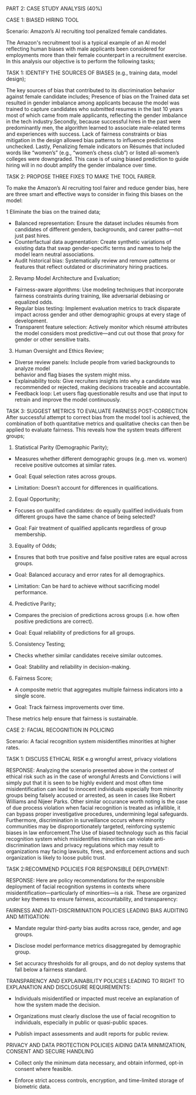 PART 2: CASE STUDY ANALYSIS (40%)

CASE 1: BIASED HIRING TOOL

Scenario: Amazon’s AI recruiting tool penalized female candidates.

The Amazon's recruitment tool is a typical example of an AI model reflecting human biases with male applicants been considered for employments more than their female counterpart in a recruitment exercise. In this analysis our objective is to perform the following tasks;

TASK 1: IDENTIFY THE SOURCES OF BIASES (e.g., training data, model design); 

The key sources of bias that contributed to its discrimination behavior against female candidate includes;
 Presence of bias on the Trained data set resulted in gender imbalance among applicants because the model was trained to capture candidates who submitted resumes in the last 10 years most of which came from male applicants, reflecting the gender imbalance in the tech industry.Secondly, because successful hires in the past were predominantly men, the algorithm learned to associate male-related terms and experiences with success. Lack of fairness constraints or bias mitigation in the design allowed bias patterns to influence predictions unchecked. Lastly, Penalizing female indicators on Résumés that included words like “women’s” (e.g., “women’s chess club”) or listed all-women’s colleges were downgraded. This case is of using biased prediction to guide hiring will in no doubt amplify the gender imbalance over time.

TASK 2: PROPOSE THREE FIXES TO MAKE THE TOOL FAIRER.

To make the Amazon’s AI recruiting tool fairer and reduce gender bias, here are three smart and effective ways to consider in fixing this biases on the model:

1 Eliminate the bias on the trained data;
- Balanced representation: Ensure the dataset includes résumés from candidates of different genders, backgrounds, and career paths—not just past hires.
- Counterfactual data augmentation: Create synthetic variations of existing data that swap gender-specific terms and names to help the model learn neutral associations.
- Audit historical bias: Systematically review and remove patterns or features that reflect outdated or discriminatory hiring practices.

2. Revamp Model Architecture and Evaluation;
- Fairness-aware algorithms: Use modeling techniques that incorporate fairness constraints during training, like adversarial debiasing or equalized odds.
- Regular bias testing: Implement evaluation metrics to track disparate impact across gender and other demographic groups at every stage of development.
- Transparent feature selection: Actively monitor which résumé attributes the model considers most predictive—and cut out those that proxy for gender or other sensitive traits.

3. Human Oversight and Ethics Review;
- Diverse review panels: Include people from varied backgrounds to analyze model  
  behavior and flag biases the system might miss.
- Explainability tools: Give recruiters insights into why a candidate was recommended or rejected, making decisions traceable and accountable.
- Feedback loop: Let users flag questionable results and use that input to retrain and improve the model continuously.

TASK 3: SUGGEST METRICS TO EVALUATE FAIRNESS POST-CORRECTION
After successful attempt to correct bias from the model tool is achieved, the combination of both quantitative metrics and qualitative checks can then be applied to evaluate fairness. This reveals how the system treats different groups;

1. Statistical Parity (Demographic Parity);
- Measures whether different demographic groups (e.g. men vs. women) receive positive outcomes at similar rates.

- Goal: Equal selection rates across groups.

- Limitation: Doesn’t account for differences in qualifications.

2. Equal Opportunity;
- Focuses on qualified candidates: do equally qualified individuals from different groups have the same chance of being selected?

- Goal: Fair treatment of qualified applicants regardless of group membership.

3. Equality of Odds;
- Ensures that both true positive and false positive rates are equal across groups.

- Goal: Balanced accuracy and error rates for all demographics.

- Limitation: Can be hard to achieve without sacrificing model performance.

4. Predictive Parity;
- Compares the precision of predictions across groups (i.e. how often positive predictions are correct).

- Goal: Equal reliability of predictions for all groups.

5. Consistency Testing;
- Checks whether similar candidates receive similar outcomes.

- Goal: Stability and reliability in decision-making.

6. Fairness Score;
- A composite metric that aggregates multiple fairness indicators into a single score.

- Goal: Track fairness improvements over time.

These metrics help ensure that fairness is sustainable.


CASE 2: FACIAL RECOGNITION IN POLICING

Scenario: A facial recognition system misidentifies minorities at higher rates.

TASK 1: DISCUSS ETHICAL RISK e.g wrongful arrest, privacy violations

RESPONSE: Analyzing the scenario presented above in the contest of ethical risk such as in the case of wrongful Arrests and Convictions i will simply put that it is seen to be highly evident and most often time misidentification can lead to innocent individuals especially from minority groups being falsely accused or arrested, as seen in cases like Robert Williams and Nijeer Parks. Other similar occurance worth noting is the case of due process violation when facial recognition is treated as infallible, it can bypass proper investigative procedures, undermining legal safeguards. Furthermore, discrimination in surveillance occurs where minority communities may be disproportionately targeted, reinforcing systemic biases in law enforcement.The Use of biased technology such as this facial recognition system which  misidentifies minorities can violate anti-discrimination laws and privacy regulations which may result to organizations may facing lawsuits, fines, and enforcement actions and such organization is likely to loose public trust.


TASK 2:RECOMMEND POLICIES FOR RESPONSIBLE DEPLOYMENT:

RESPONSE: Here are policy recommendations for the responsible deployment of facial recognition systems in contexts where misidentification—particularly of minorities—is a risk. These are organized under key themes to ensure fairness, accountability, and transparency:

FAIRNESS AND ANTI-DISCRIMINATION POLICIES LEADING BIAS AUDITING AND MITIGATION:

- Mandate regular third-party bias audits across race, gender, and age groups.

- Disclose model performance metrics disaggregated by demographic group.

- Set accuracy thresholds for all groups, and do not deploy systems that fall below a 
  fairness standard.

TRANSPARENCY AND EXPLAINABILITY POLICIES LEADING TO RIGHT TO EXPLANATION AND DISCLOSURE REQUIREMENTS:

- Individuals misidentified or impacted must receive an explanation of how the system 
  made the decision.

- Organizations must clearly disclose the use of facial recognition to individuals, 
  especially in public or quasi-public spaces.

- Publish impact assessments and audit reports for public review.


PRIVACY AND DATA PROTECTION POLICIES AIDING DATA MINIMIZATION, CONSENT AND SECURE HANDLING 

- Collect only the minimum data necessary, and obtain informed, opt-in consent where 
  feasible.


- Enforce strict access controls, encryption, and time-limited storage of biometric 
  data.

